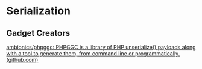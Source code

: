 # Serialization


## Gadget Creators
[ambionics/phpggc: PHPGGC is a library of PHP unserialize() payloads along with a tool to generate them, from command line or programmatically. (github.com)](https://github.com/ambionics/phpggc)